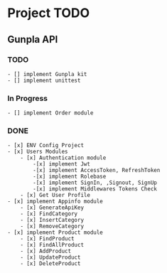 # Project TODO

## Gunpla API

### TODO

    - [] implement Gunpla kit
    - [] implement unittest

### In Progress

    - [] implement Order module

### DONE

    - [x] ENV Config Project
    - [x] Users Modules
        - [x] Authentication module
            -[x] implement Jwt
            -[x] implement AccessToken, RefreshToken
            -[x] implement Rolebase
            -[x] implement SignIn, ,Signout, SignUp
            -[x] implement Middlewares Tokens Check
        - [x] Get User Profile
    - [x] implement Appinfo module
        - [x] GenerateApiKey
        - [x] FindCategory
        - [x] InsertCategory
        - [x] RemoveCategory
    - [x] implement Product module
        - [x] FindProduct
        - [x] FindAllProduct
        - [x] AddProduct
        - [x] UpdateProduct
        - [x] DeleteProduct
